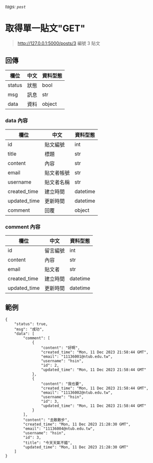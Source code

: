 ###### tags: `post`


# 取得單一貼文"GET"

> http://127.0.0.1:5000/posts/3
編號 3 貼文


## 回傳
| 欄位   | 中文 | 資料型態 |
| ------ | ---- | -------- |
| status | 狀態 | bool     |
| msg    | 訊息 | str      |
| data   | 資料 | object   |


### data 內容
| 欄位         | 中文     | 資料型態 |
| ------------ | -------- | -------- |
| id           | 貼文編號 | int      |
| title        | 標題     | str      |
| content      | 內容     | str      |
| email        | 貼文者帳號   | str      |
| username        | 貼文者名稱   | str      |
| created_time | 建立時間 | datetime |
| updated_time | 更新時間 | datetime |
| comment      | 回覆     | object   |

### comment 內容
| 欄位         | 中文     | 資料型態 |
| ------------ | -------- | -------- |
| id           | 留言編號 | int      |
| content      | 內容     | str      |
| email        | 貼文者   | str      |
| created_time | 建立時間 | datetime |
| updated_time | 更新時間 | datetime |



## 範例

```json=
{
    "status": true,
    "msg": "成功",
    "data": [
        "comment": [
            {
                "content": "好啊",
                "created_time": "Mon, 11 Dec 2023 21:58:44 GMT",
                "email": "11136001@ntub.edu.tw",
                "username": "hsin",
                "id": 2,
                "updated_time": "Mon, 11 Dec 2023 21:58:44 GMT"
            },
            {
                "content": "我也要",
                "created_time": "Mon, 11 Dec 2023 21:58:44 GMT",
                "email": "11136002@ntub.edu.tw",
                "username": "hsin",
                "id": 3,
                "updated_time": "Mon, 11 Dec 2023 21:58:44 GMT"
            }
        ],
        "content": "去散散步",
        "created_time": "Mon, 11 Dec 2023 21:28:30 GMT",
        "email": "11136004@ntub.edu.tw",
        "username": "hsin",
        "id": 3,
        "title": "今天天氣不錯",
        "updated_time": "Mon, 11 Dec 2023 21:28:30 GMT"
    ]
}
```
